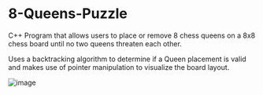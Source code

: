 # 8-Queens-Puzzle

C++ Program that allows users to place or remove 8 chess queens on a 8x8 chess board until no two queens threaten each other.

Uses a backtracking algorithm to determine if a Queen placement is valid and makes use of pointer manipulation to visualize the board layout.

![image](https://user-images.githubusercontent.com/60438191/124111718-969f2280-da37-11eb-9bc6-7c1485be516d.png)
